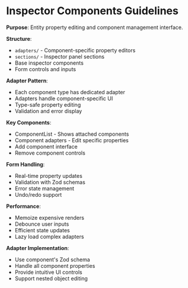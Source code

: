 # Inspector Components Guidelines

**Purpose**: Entity property editing and component management interface.

**Structure**:

- `adapters/` - Component-specific property editors
- `sections/` - Inspector panel sections
- Base inspector components
- Form controls and inputs

**Adapter Pattern**:

- Each component type has dedicated adapter
- Adapters handle component-specific UI
- Type-safe property editing
- Validation and error display

**Key Components**:

- ComponentList - Shows attached components
- Component adapters - Edit specific properties
- Add component interface
- Remove component controls

**Form Handling**:

- Real-time property updates
- Validation with Zod schemas
- Error state management
- Undo/redo support

**Performance**:

- Memoize expensive renders
- Debounce user inputs
- Efficient state updates
- Lazy load complex adapters

**Adapter Implementation**:

- Use component's Zod schema
- Handle all component properties
- Provide intuitive UI controls
- Support nested object editing
